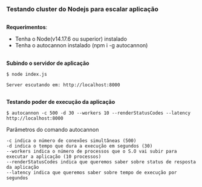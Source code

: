 ### Testando cluster do Nodejs para escalar aplicação

##

**Requerimentos**:

- Tenha o Node(v14.17.6 ou superior) instalado
- Tenha o autocannon instalado (npm i -g autocannon)

##


**Subindo o servidor de aplicação**

```
$ node index.js
```

`Server escutando em: http://localhost:8000`

##

**Testando poder de execução da aplicação**

```
$ autocannon -c 500 -d 30 --workers 10 --renderStatusCodes --latency http://localhost:8000
```

Parâmetros do comando autocannon

```
-c indica o número de conexões simultâneas (500)
-d indica o tempo que dura a execução em segundos (30)
--workers indica o número de processos que o S.O vai subir para executar a aplicação (10 processos)
--renderStatusCodes indica que queremos saber sobre status de resposta da aplicação
--latency indica que queremos saber sobre tempo de execução por segundos
```

